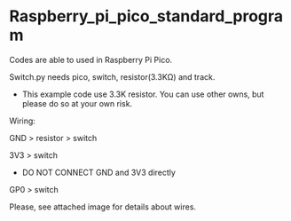 # Raspberry_pi_pico_standard_program
Codes are able to used in Raspberry Pi Pico. 

Switch.py needs pico, switch, resistor(3.3KΩ) and track.
* This example code use 3.3K resistor. You can use other owns, but please do so at your own risk.

Wiring:

GND > resistor > switch

3V3 > switch

* DO NOT CONNECT GND and 3V3 directly

GP0 > switch
  
Please, see attached image for details about wires.

